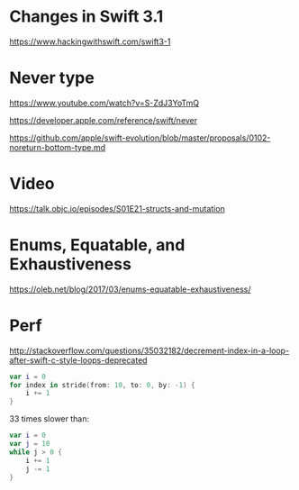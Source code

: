 # Changes in Swift 3.1

https://www.hackingwithswift.com/swift3-1

# Never type

https://www.youtube.com/watch?v=S-ZdJ3YoTmQ

https://developer.apple.com/reference/swift/never

https://github.com/apple/swift-evolution/blob/master/proposals/0102-noreturn-bottom-type.md

# Video

https://talk.objc.io/episodes/S01E21-structs-and-mutation

# Enums, Equatable, and Exhaustiveness

https://oleb.net/blog/2017/03/enums-equatable-exhaustiveness/

# Perf

http://stackoverflow.com/questions/35032182/decrement-index-in-a-loop-after-swift-c-style-loops-deprecated

```swift
var i = 0
for index in stride(from: 10, to: 0, by: -1) {
    i += 1
}
```
33 times slower than:
```swift
var i = 0
var j = 10
while j > 0 {
    i += 1
    j -= 1
}
```
